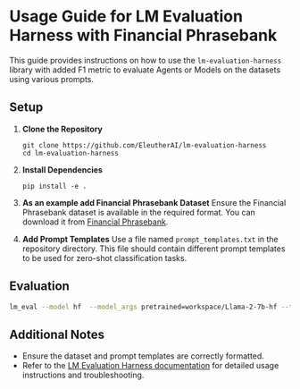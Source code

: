 # Usage Guide for LM Evaluation Harness with Financial Phrasebank

This guide provides instructions on how to use the `lm-evaluation-harness` library with added F1 metric to evaluate Agents or Models on the datasets using various prompts.

## Setup

1. **Clone the Repository**
   ```
   git clone https://github.com/EleutherAI/lm-evaluation-harness
   cd lm-evaluation-harness
   ```

2. **Install Dependencies**
   ```
   pip install -e .
   ```

3. **As an example add Financial Phrasebank Dataset** 
   Ensure the Financial Phrasebank dataset is available in the required format. You can download it from [Financial Phrasebank](https://huggingface.co/datasets/financial_phrasebank/tree/main).

4. **Add Prompt Templates**
   Use a file named `prompt_templates.txt` in the repository directory. This file should contain different prompt templates to be used for zero-shot classification tasks.

## Evaluation

```bash
lm_eval --model hf  --model_args pretrained=workspace/Llama-2-7b-hf --tasks fpb --device cuda:0 --batch_size 8
```

## Additional Notes

- Ensure the dataset and prompt templates are correctly formatted.
- Refer to the [LM Evaluation Harness documentation](https://github.com/EleutherAI/lm-evaluation-harness) for detailed usage instructions and troubleshooting.
